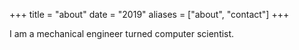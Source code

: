 +++
title = "about"
date = "2019"
aliases = ["about", "contact"]
+++

I am a mechanical engineer turned computer scientist.
